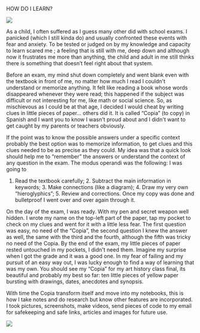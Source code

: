 HOW DO I LEARN?

![](img/Nathier_learning_map.jpg)


As a child, I often suffered as I guess many other did with school exams. I panicked (which I still kinda do) and usually
confronted these events with fear and anxiety. To be tested or judged on by my knowledge and capacity to learn scared me
; a feeling that is still with me, deep down and although now it frustrates me more than anything, the child and adult in 
me still thinks there is something that doesn’t feel right about that system. 

Before an exam, my mind shut down completely and went blank even with the textbook in front of me, no matter how much I 
read I couldn't  understand or memorize anything. It felt like reading a book whose words disappeared whenever they were 
read; this happened if the subject was difficult or not interesting for me, like math or social science. So, as mischievous
as I could be at that age, I decided I would cheat by writing clues in little pieces of paper… others did it. It is called
“Copia” (to copy) in Spanish and I want you to know I wasn't proud about and I didn't want to get caught by my parents or 
teachers obviously. 

If the point was to know the possible answers under a specific context probably the best option was to memorize information,
to get clues and this clues needed to be as precise as they could. My idea was that a quick look should help me to “remember”
the answers or understand the context of any question in the exam. The modus operandi was the following: I was going to 
1. Read the textbook carefully; 2. Subtract the main information in keywords; 3. Make connections (like a diagram); 4. Draw 
my very own “hieroglyphics”; 5. Review and corrections. Once my copy was done and bulletproof I went over and over again 
through it. 

On the day of the exam, I was ready. With my pen and secret weapon well hidden. I wrote my name on the top-left part of the
paper, tap my pocket to check on my clues and went for it with a little less fear. The first question was easy, no need of 
the “Copia”, the second question I knew the answer as well, the same with the third and the fourth, although the fifth was 
tricky no need of the Copia. By the end of the exam, my little pieces of paper rested untouched in my pockets, I didn't need
them. Imagine my surprise when I got the grade and it was a good one. In my fear of failing and my pursuit of an easy way 
out, I was lucky enough to find a way of learning that was my own. You should see my “Copia” for my art history class final,
its beautiful and probably my best so far: ten little pieces of yellow paper bursting with drawings, dates, anecdotes and 
synopsis. 

With time the Copia transform itself and move into my notebooks, this is how I take notes and do research but know other 
features are incorporated. I took pictures, screenshots, make videos, send pieces of code to my email for safekeeping and
safe links, articles and images for future use.

![](img/Nathier_notebook_copia.jpg)


